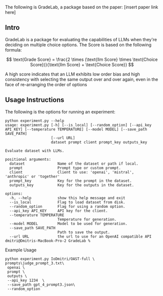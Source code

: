The following is GradeLab, a package based on the paper: [insert paper link here]

## Intro
GradeLab is a package for evaluating the capabilities of LLMs when they're deciding on multiple choice options. The Score is based on the following formula: 

$$
\text{Grade Score} = \frac{2 \times (\text{llm Score} \times \text{Choice Score})}{\text{llm Score} + \text{Choice Score}}
$$


A high score indicates that an LLM exhibits low order bias and high consistency with selecting the same output over and over again, even in the face of re-arranging the order of options

## Usage Instructions
The following is the options for running an experiment: 

```
python experiment.py --help
usage: experiment.py [-h] [--is_local] [--random_option] [--api_key API_KEY] [--temperature TEMPERATURE] [--model MODEL] [--save_path SAVE_PATH]
                     [--url URL]
                     dataset prompt client prompt_key outputs_key

Evaluate dataset with LLMs.

positional arguments:
  dataset               Name of the dataset or path if local.
  prompt                Prompt type or custom prompt.
  client                Client to use: 'openai', 'mistral', 'anthropic' or 'together'
  prompt_key            Key for the prompt in the dataset.
  outputs_key           Key for the outputs in the dataset.

options:
  -h, --help            show this help message and exit
  --is_local            Flag to load dataset from disk.
  --random_option       Flag for using a random option.
  --api_key API_KEY     API key for the client.
  --temperature TEMPERATURE
                        Temperature for generation.
  --model MODEL         Model to be used for generation.
  --save_path SAVE_PATH
                        Path to save the output.
  --url URL             the url to use for an OpenAI compatible API
dmitri@Dmitris-MacBook-Pro-2 GradeLab % 
```

Example Usage
```
python experiment.py IoDmitri/OAST-full \  
prompts\judge_prompt_3.txt\  
 openai \   
 prompt \   
 outputs \    
 --api_key 1234  \  
 --save_path gpt_4_prompt3.json\   
 --random_option
```
